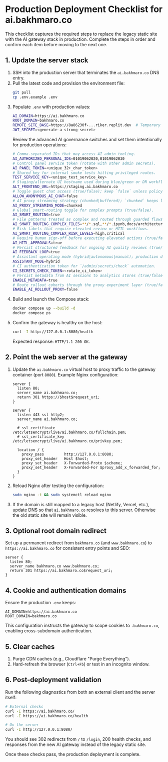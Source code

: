 # Production Deployment Checklist for ai.bakhmaro.co

This checklist captures the required steps to replace the legacy static site with the AI gateway stack in production. Complete the steps in order and confirm each item before moving to the next one.

## 1. Update the server stack
1. SSH into the production server that terminates the `ai.bakhmaro.co` DNS entry.
2. Pull the latest code and provision the environment file:
   ```bash
   git pull
   cp .env.example .env
   ```
3. Populate `.env` with production values:
   ```bash
   AI_DOMAIN=https://ai.bakhmaro.co
   ROOT_DOMAIN=bakhmaro.co
   REMOTE_SITE_BASE=https://8a86230f-...riker.replit.dev  # Temporary until bakhmaro.co backend is live
   JWT_SECRET=<generate-a-strong-secret>
   ```
   Review the advanced AI governance switches and set them intentionally for production operations:
   ```bash
   # Comma-separated IDs that may access AI admin tooling.
   AI_AUTHORIZED_PERSONAL_IDS=01019062020,01019062030
   # Control panel service token (rotate with other admin secrets).
   AI_PANEL_TOKEN=<unique_32+_char_token>
   # Shared key for internal smoke tests hitting privileged routes.
   TEST_SERVICE_KEY=<unique_test_service_key>
   # Staging/alternate UI hostname used during blue/green or DR workflows.
   ALT_FRONTEND_URL=https://staging.ai.bakhmaro.co
   # Toggle guest chat access (true/false); keep `false` unless policy allows anonymous sessions.
   ALLOW_ANONYMOUS_AI_CHAT=false
   # AI proxy streaming strategy (chunked|buffered); `chunked` keeps live token streaming enabled.
   AI_PROXY_STREAMING_MODE=chunked
   # Global smart-routing toggle for complex prompts (true/false).
   AI_SMART_ROUTING=true
   # File patterns treated as complex and routed through guarded flows.
   AI_SMART_ROUTING_COMPLEX_FILES=**/*.sql,**/*.ipynb,docs/architecture/*.md
   # Risk labels that require elevated review or HITL workflows.
   AI_SMART_ROUTING_COMPLEX_RISK_LEVELS=high,critical
   # Require human sign-off before executing elevated actions (true/false).
   AI_HITL_APPROVALS=true
   # Persist structured feedback for ongoing AI quality reviews (true/false).
   AI_FEEDBACK_LOOP=true
   # Assistant operating mode (hybrid|autonomous|manual); production defaults to `hybrid` for guardrails.
   ASSISTANT_MODE=hybrid
   # CI authentication token for `/admin/secrets/check` automation.
   CI_SECRETS_CHECK_TOKEN=<rotate_ci_token>
   # Persist metadata from AI sessions to analytics stores (true/false).
   ENABLE_METADATA=true
   # Route rollout cohorts through the proxy experiment layer (true/false).
   ENABLE_AI_ROLLOUT_PROXY=false
   ```
4. Build and launch the Compose stack:
   ```bash
   docker compose up --build -d
   docker compose ps
   ```
5. Confirm the gateway is healthy on the host:
   ```bash
   curl -I http://127.0.0.1:8080/health
   ```
   Expected response: `HTTP/1.1 200 OK`.

## 2. Point the web server at the gateway
1. Update the `ai.bakhmaro.co` virtual host to proxy traffic to the gateway container (port `8080`). Example Nginx configuration:
   ```nginx
   server {
     listen 80;
     server_name ai.bakhmaro.co;
     return 301 https://$host$request_uri;
   }

   server {
     listen 443 ssl http2;
     server_name ai.bakhmaro.co;

     # ssl_certificate /etc/letsencrypt/live/ai.bakhmaro.co/fullchain.pem;
     # ssl_certificate_key /etc/letsencrypt/live/ai.bakhmaro.co/privkey.pem;

     location / {
       proxy_pass         http://127.0.0.1:8080;
       proxy_set_header   Host $host;
       proxy_set_header   X-Forwarded-Proto $scheme;
       proxy_set_header   X-Forwarded-For $proxy_add_x_forwarded_for;
     }
   }
   ```
2. Reload Nginx after testing the configuration:
   ```bash
   sudo nginx -t && sudo systemctl reload nginx
   ```
3. If the domain is still mapped to a legacy host (Netlify, Vercel, etc.), update DNS so that `ai.bakhmaro.co` resolves to this server. Otherwise the old static site will remain visible.

## 3. Optional root domain redirect
Set up a permanent redirect from `bakhmaro.co` (and `www.bakhmaro.co`) to `https://ai.bakhmaro.co` for consistent entry points and SEO:
```nginx
server {
  listen 80;
  server_name bakhmaro.co www.bakhmaro.co;
  return 301 https://ai.bakhmaro.co$request_uri;
}
```

## 4. Cookie and authentication domains
Ensure the production `.env` keeps:
```env
AI_DOMAIN=https://ai.bakhmaro.co
ROOT_DOMAIN=bakhmaro.co
```
This configuration instructs the gateway to scope cookies to `.bakhmaro.co`, enabling cross-subdomain authentication.

## 5. Clear caches
1. Purge CDN caches (e.g., Cloudflare "Purge Everything").
2. Hard-refresh the browser (`Ctrl+F5`) or test in an incognito window.

## 6. Post-deployment validation
Run the following diagnostics from both an external client and the server itself:
```bash
# External checks
curl -I https://ai.bakhmaro.co/
curl -I https://ai.bakhmaro.co/health

# On the server
curl -I http://127.0.0.1:8080/
```
You should see 302 redirects from `/` to `/login`, 200 health checks, and responses from the new AI gateway instead of the legacy static site.

Once these checks pass, the production deployment is complete.
